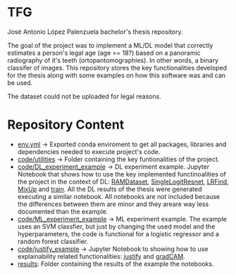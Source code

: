 # TFG
José Antonio López Palenzuela bachelor's thesis repository. 

The goal of the project was to implement a ML/DL model that correctly estimates a person's legal age (age >= 18?) based on a panoramic radiography of it's teeth (ortopantomographies). In other words, a binary classifer of images. This repository stores the key functionalities developed for the thesis along with some examples on how this software was and can be used.

The dataset could not be uploaded for legal reasons.

# Repository Content
- [env.yml](env.yml) → Exported conda enviroment to get all packages, libraries and dependencies needed to execute project's code.
- [code/utilities](./code/utilities) → Folder containing the key funtionalities of the project.
- [code/DL_experiment_example](./code/DL_experiment_example.ipynb) → DL experiment example. Jupyter Notebook that shows how to use the key implemented functinoalities of the project in the context of DL: [RAMDataset](./code/utilities/dataset.py), [SingleLogitResnet](./code/utilities/model.py), [LRFind](./code/utilities/lrfind.py), [MixUp](./code/utilities/mixup.py) and [train](./code/utilities/train.py). All the DL results of the thesis were generated executing a similar notebook. All notebooks are not included because the differences between them are minor and they areare way less documented than the example.
- [code/ML_experiment_example](./code/ML_experiment_example.ipynb) →  ML experiment example. The example uses an SVM classfier, but just by changing the used model and the hyperparameters, the code is functional for a logistic regressor and a random forest classifier.
- [code/justify_example](./code/justify_example.ipynb) → Jupyter Notebook to showing how to use explainability related functionalities: [justify](./code/utilities/eval.py) and [gradCAM](./code/utilities/eval.py).
- [results](./results): Folder containing the results of the example the notebooks.
